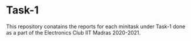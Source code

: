 # Task-1
This repository conatains the reports for each minitask under Task-1 done as a part of the Electronics Club IIT Madras 2020-2021.
